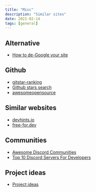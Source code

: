 ```yaml
---
title: "Misc"
description: "Similar sites"
date: 2021-02-14
tags: [general]
---
```


<cc>

<div>

## Alternative

- [How to de-Google your site](https://markosaric.com/degoogleify/)

</div>

<div>

## Github 

- [gitstar-ranking](https://gitstar-ranking.com/)
- [Github stars search](https://github.com/search?o=desc&q=stars%3A%3E1&s=stars&type=Repositories)
- [awesomeopensource](https://awesomeopensource.com/projects/)

</div>

<div>

## Similar websites

- [devhints.io](https://devhints.io/)
- [free-for.dev](https://free-for.dev)

</div>

<div>

## Communities

- [Awesome Discord Communities](https://github.com/mhxion/awesome-discord-communities)
- [Top 10 Discord Servers For Developers](https://dev.to/htnguy/top-10-discord-servers-for-developers-559o)

</div>

<div>

## Project ideas

- [Project ideas](https://gist.github.com/MWins/41c6fec2122dd47fdfaca31924647499)

</div>

</cc>

